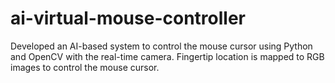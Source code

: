 # ai-virtual-mouse-controller
Developed an AI-based system to control the mouse cursor using Python and OpenCV with the real-time camera. Fingertip location is mapped to RGB images to control the mouse cursor.
